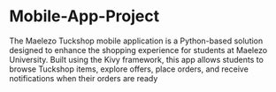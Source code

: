 # Mobile-App-Project
The Maelezo Tuckshop mobile application is a Python-based solution designed to enhance the shopping experience for students at Maelezo University. Built using the Kivy framework, this app allows students to browse Tuckshop items, explore offers, place orders, and receive notifications when their orders are ready
